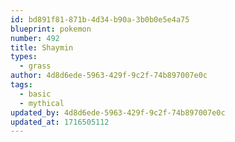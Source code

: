 ```yaml
---
id: bd891f81-871b-4d34-b90a-3b0b0e5e4a75
blueprint: pokemon
number: 492
title: Shaymin
types:
  - grass
author: 4d8d6ede-5963-429f-9c2f-74b897007e0c
tags:
  - basic
  - mythical
updated_by: 4d8d6ede-5963-429f-9c2f-74b897007e0c
updated_at: 1716505112
---
```

